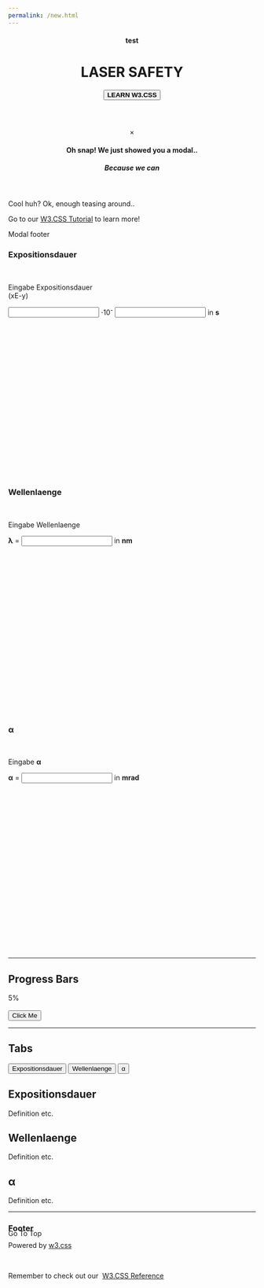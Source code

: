 ```yaml
---
permalink: /new.html
---
```

<html>
<head>
<title>Laser Safety</title>
<meta charset="UTF-8">
<meta name="viewport" content="width=device-width, initial-scale=1">
<link rel="stylesheet" href="https://www.w3schools.com/w3css/4/w3.css">
<link rel="stylesheet" href="https://www.w3schools.com/lib/w3-theme-black.css">
<link rel="stylesheet" href="https://cdnjs.cloudflare.com/ajax/libs/font-awesome/4.3.0/css/font-awesome.min.css">
<style>
.settings-menu {
  display: block;
  top: 0;
  right: 0;
  width: 100%;
  height: 100%;
  background-color: #f1f1f1;
  overflow-x: hidden;
  transition: 0.5s;
  z-index: 2; /* Adjusted z-index */
}

.settings-menu a {
  text-decoration: none;
  font-size: 25px;
  color: black;
  display: block;
  transition: 0.3s;
  width: 100%;
}

.settings-menu a:hover {
  background-color: #ddd;
}

.settings-menu .closebtn {
  position: absolute;
  top: 0;
  right: 25px;
  font-size: 36px;
}

.settings-button {
  float: right;
}

.settings-button:hover + .settings-menu {
  display: block;
  animation: slideIn 0.5s forwards;
}

@keyframes slideIn {
  from {
    right: -100%;
  }
  to {
    right: 0;
  }
}

</style>
</head>
<body>

<!-- Side Navigation -->
<nav class="w3-sidebar w3-bar-block w3-card w3-animate-left w3-center" style="display:none" id="mySidebar">
  <h1 class="w3-xxxlarge w3-text-theme">Side Navigation</h1>
  <button class="w3-bar-item w3-button" onclick="w3_close()">Close <i class="fa fa-remove"></i></button>
  <a href="#" class="w3-bar-item w3-button">Link 1</a>
  <a href="#" class="w3-bar-item w3-button">Link 2</a>
  <a href="#" class="w3-bar-item w3-button">Link 3</a>
  <a href="#" class="w3-bar-item w3-button">Link 4</a>
</nav>

<!-- Settings Menu -->
<nav class="w3-sidebar w3-bar-block w3-card w3-animate-right w3-center" style="display:none; right: 0;" id="settingsMenu">
  <h1 class="w3-xxxlarge w3-text-theme">Settings</h1>
  <button class="w3-bar-item w3-button closebtn" onclick="closeSettingsMenu()">Close <i class="fa fa-remove"></i></button>
  <a href="#" class="w3-bar-item w3-button">Setting 1</a>
  <a href="#" class="w3-bar-item w3-button">Setting 2</a>
  <a href="#" class="w3-bar-item w3-button">Setting 3</a>
  <a href="#" class="w3-bar-item w3-button">Setting 4</a>
</nav>
<!-- Header -->
<header class="w3-container w3-theme w3-padding" id="myHeader">
  <i onclick="w3_open()" class="fa fa-bars w3-xlarge w3-button w3-theme"></i>
  <i onclick="openSettings()" class="fa fa-cog w3-xlarge w3-button w3-theme settings-button"></i>
  <div class="w3-center">
    <h4>test</h4>
    <h1 class="w3-xxxlarge w3-animate-bottom">LASER SAFETY</h1>
    <div class="w3-padding-32">
      <button class="w3-btn w3-xlarge w3-dark-grey w3-hover-light-grey" onclick="document.getElementById('id01').style.display='block'" style="font-weight:900;">LEARN W3.CSS</button>
    </div>
  </div>
</header>

<script>
function openSettings() {
  document.getElementById("settingsMenu").style.display = "block";
}

function closeSettingsMenu() {
  document.getElementById("settingsMenu").style.display = "none";
}
</script>

<!-- Modal -->
<div id="id01" class="w3-modal">
    <div class="w3-modal-content w3-card-4 w3-animate-top">
      <header class="w3-container w3-theme-l1"> 
        <span onclick="document.getElementById('id01').style.display='none'"
        class="w3-button w3-display-topright">×</span>
        <h4>Oh snap! We just showed you a modal..</h4>
        <h5>Because we can <i class="fa fa-smile-o"></i></h5>
      </header>
      <div class="w3-padding">
        <p>Cool huh? Ok, enough teasing around..</p>
        <p>Go to our <a class="w3-btn" href="/w3css/default.asp">W3.CSS Tutorial</a> to learn more!</p>
      </div>
      <footer class="w3-container w3-theme-l1">
        <p>Modal footer</p>
      </footer>
    </div>
</div>

<div class="w3-row-padding w3-center w3-margin-top">
  <div class="w3-third">
    <div class="w3-card w3-container" style="min-height:460px">
      <h3>Expositionsdauer</h3><br>
      <i class="fa fa-desktop w3-margin-bottom w3-text-theme" style="font-size:120px"></i>
      <p>Eingabe Expositionsdauer 
      <br>(xE-y)</p>
      <p><input type="text" id="expositionsdauer_x"> &sdot;10<sup><bold>-</bold></sup> <input type="number" id="expositionsdauer_y"> in <b>s</b></p>
    </div>
  </div>

  <div class="w3-third">
    <div class="w3-card w3-container" style="min-height:460px">
      <h3>Wellenlaenge</h3><br>
      <i class="fa fa-css3 w3-margin-bottom w3-text-theme" style="font-size:120px"></i>
      <p>Eingabe Wellenlaenge</p>
      <p><b>&lambda;</b> = <input type="text" id="wellenlaenge"> in <b>nm</b></p>
    </div>
  </div>

  <div class="w3-third">
    <div class="w3-card w3-container" style="min-height:460px">
      <h3>&alpha;</h3><br>
      <i class="fa fa-diamond w3-margin-bottom w3-text-theme" style="font-size:120px"></i>
      <p>Eingabe <b>&alpha;</b></p>
      <p><b>&#945;</b> = <input type="text" id="alpha"> in <b>mrad</b></p>
    </div>
  </div>
</div>

<hr>

<h2 class="w3-center">Progress Bars</h2>
<div class="w3-container">
  <div class="w3-light-gray">
    <div id="myBar" class="w3-center w3-padding w3-theme" style="width:5%">5%</div>
  </div><br>
  <button class="w3-btn w3-theme" onclick="move()">Click Me</button> 
</div>

<hr>
<h2 class="w3-center">Tabs</h2>
<div class="w3-border">
  <div class="w3-bar w3-theme">
    <button class="w3-bar-item w3-button testbtn w3-padding-16" onclick="openCity(event,'Expositionsdauer')">Expositionsdauer</button>
    <button class="w3-bar-item w3-button testbtn w3-padding-16" onclick="openCity(event,'Wellenlaenge')">Wellenlaenge</button>
    <button class="w3-bar-item w3-button testbtn w3-padding-16" onclick="openCity(event,'&alpha;')">&alpha;</button>
  </div>

  <div id="Expositionsdauer" class="w3-container city w3-animate-opacity">
    <h2>Expositionsdauer</h2>
    <p>Definition etc.</p>
  </div>

  <div id="Wellenlaenge" class="w3-container city w3-animate-opacity">
    <h2>Wellenlaenge</h2>
    <p>Definition etc.</p>
  </div>

  <div id="&alpha;" class="w3-container city w3-animate-opacity">
    <h2>&alpha;</h2>
    <p>Definition etc.</p>
  </div>
</div>

<hr>

<!-- Footer -->
<footer class="w3-container w3-theme-dark w3-padding-16">
  <h3>Footer</h3>
  <p>Powered by <a href="https://www.w3schools.com/w3css/default.asp" target="_blank">w3.css</a></p>
  <div style="position:relative;bottom:55px;" class="w3-tooltip w3-right">
    <span class="w3-text w3-theme-light w3-padding">Go To Top</span>    
    <a class="w3-text-white" href="#myHeader"><span class="w3-xlarge">
    <i class="fa fa-chevron-circle-up"></i></span></a>
  </div>
  <p>Remember to check out our  <a href="w3css_references.asp" class="w3-btn w3-theme-light" target="_blank">W3.CSS Reference</a></p>
</footer>

<!-- Script for Sidebar, Tabs, Accordions, Progress bars and slideshows -->
<script>
// Side navigation
function w3_open() {
  var x = document.getElementById("mySidebar");
  x.style.width = "100%";
  x.style.fontSize = "40px";
  x.style.paddingTop = "10%";
  x.style.display = "block";
}
function w3_close() {
  document.getElementById("mySidebar").style.display = "none";
}

// Tabs
function openCity(evt, cityName) {
  var i;
  var x = document.getElementsByClassName("city");
  for (i = 0; i < x.length; i++) {
    x[i].style.display = "none";
  }
  var activebtn = document.getElementsByClassName("testbtn");
  for (i = 0; i < x.length; i++) {
    activebtn[i].className = activebtn[i].className.replace(" w3-dark-grey", "");
  }
  document.getElementById(cityName).style.display = "block";
  evt.currentTarget.className += " w3-dark-grey";
}

var mybtn = document.getElementsByClassName("testbtn")[0];
mybtn.click();

// Accordions
function myAccFunc(id) {
  var x = document.getElementById(id);
  if (x.className.indexOf("w3-show") == -1) {
    x.className += " w3-show";
  } else { 
    x.className = x.className.replace(" w3-show", "");
  }
}

// Slideshows
var slideIndex = 1;

function plusDivs(n) {
  slideIndex = slideIndex + n;
  showDivs(slideIndex);
}

function showDivs(n) {
  var x = document.getElementsByClassName("mySlides");
  if (n > x.length) {slideIndex = 1}    
  if (n < 1) {slideIndex = x.length} ;
  for (i = 0; i < x.length; i++) {
    x[i].style.display = "none";  
  }
  x[slideIndex-1].style.display = "block";  
}

showDivs(1);

// Progress Bars
function move() {
  var elem = document.getElementById("myBar");   
  var width = 5;
  var id = setInterval(frame, 10);
  function frame() {
    if (width == 100) {
      clearInterval(id);
    } else {
      width++; 
      elem.style.width = width + '%'; 
      elem.innerHTML = width * 1  + '%';
    }
  }
}
</script>

</body>
</html>

